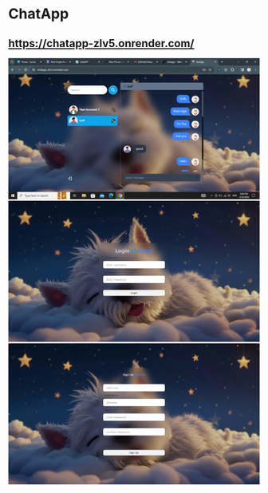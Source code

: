 # ChatApp
## https://chatapp-zlv5.onrender.com/
<img src="./frontend/public/Screenshot (4).png" alt="Preview Image">
<img src="./frontend/public/Screenshot (5).png" alt="Preview Image">
<img src="./frontend/public/Screenshot (6).png" alt="Preview Image">
